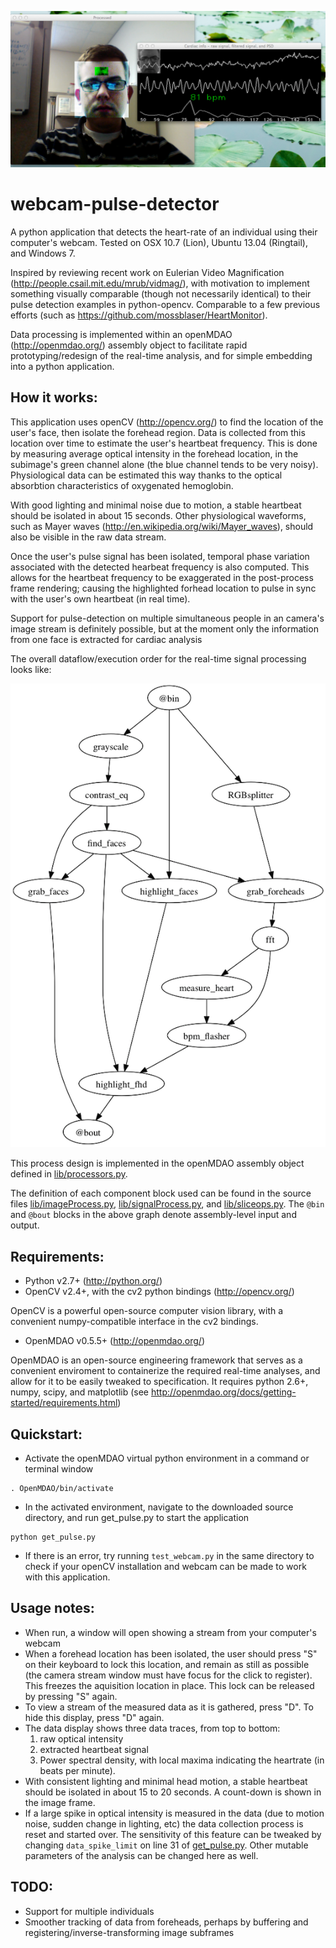 ![Alt text](screenshot.png "Screenshot")

webcam-pulse-detector
=====================

A python application that detects the heart-rate of an individual using their 
computer's webcam. Tested on OSX 10.7 (Lion), Ubuntu 13.04 (Ringtail), and Windows 7.

Inspired by reviewing recent work on Eulerian Video Magnification (http://people.csail.mit.edu/mrub/vidmag/), 
with motivation to implement something visually comparable (though not necessarily identical) to their pulse detection examples 
in python-opencv. 
Comparable to a few previous efforts (such as https://github.com/mossblaser/HeartMonitor).

Data processing is implemented within an openMDAO (http://openmdao.org/) assembly object to facilitate rapid 
prototyping/redesign of the real-time analysis, and for simple embedding into a python application.

How it works:
-----------------
This application uses openCV (http://opencv.org/) to find the location of the user's face, then isolate the forehead region. Data is collected
from this location over time to estimate the user's heartbeat frequency. This is done by measuring average optical
intensity in the forehead location, in the subimage's green channel alone (the blue channel tends to be very noisy). 
Physiological data can be estimated this way thanks to the optical absorbtion characteristics of oxygenated hemoglobin. 

With good lighting and minimal noise due to motion, a stable heartbeat should be 
isolated in about 15 seconds. Other physiological waveforms, such as Mayer waves 
(http://en.wikipedia.org/wiki/Mayer_waves), should also be visible in the raw data stream.

Once the user's pulse signal has been isolated, temporal phase variation associated with the 
detected hearbeat frequency is also computed. This allows for the heartbeat 
frequency to be exaggerated in the post-process frame rendering; causing the 
highlighted forhead location to pulse in sync with the user's own heartbeat (in real time).

Support for pulse-detection on multiple simultaneous people in an camera's 
image stream is definitely possible, but at the moment only the information from one face 
is extracted for cardiac analysis

The overall dataflow/execution order for the real-time signal processing looks like:

![Alt text](design.png "Signal processing")

This process design is implemented in the openMDAO assembly object defined in [lib/processors.py](lib/processors.py).

The definition of each component block used can be found in the source 
files [lib/imageProcess.py](lib/imageProcess.py), [lib/signalProcess.py](lib/signalProcess.py), and 
[lib/sliceops.py](lib/sliceops.py). The `@bin` and `@bout` blocks in the above graph denote assembly-level input and output.


Requirements:
---------------

- Python v2.7+ (http://python.org/)
- OpenCV v2.4+, with the cv2 python bindings (http://opencv.org/)
 
OpenCV is a powerful open-source computer vision library, with a convenient 
numpy-compatible interface in the cv2 bindings.

- OpenMDAO v0.5.5+ (http://openmdao.org/)

OpenMDAO is an open-source engineering framework that serves as a convenient 
enviroment to containerize the required real-time analyses, and 
allow for it to be easily tweaked to specification.
It requires python 2.6+, numpy, scipy, and matplotlib 
(see http://openmdao.org/docs/getting-started/requirements.html)

Quickstart:
------------
- Activate the openMDAO virtual python environment in a command or terminal window

```
. OpenMDAO/bin/activate
```
- In the activated environment, navigate to the downloaded source directory, and run get_pulse.py to start the application

```
python get_pulse.py
```
- If there is an error, try running `test_webcam.py` in the same directory to check if your openCV installation and webcam can be made to work
with this application.

Usage notes:
----------
- When run, a window will open showing a stream from your computer's webcam
- When a forehead location has been isolated, the user should press "S" on their 
keyboard to lock this location, and remain as still as possible (the camera 
stream window must have focus for the click to register). This freezes the aquisition location in place. This lock can
be released by pressing "S" again.
- To view a stream of the measured data as it is gathered, press "D". To hide this display, press "D" again.
- The data display shows three data traces, from top to bottom: 
   1. raw optical intensity
   2. extracted heartbeat signal
   3. Power spectral density, with local maxima indicating the heartrate (in beats per minute). 
- With consistent lighting and minimal head motion, a stable heartbeat should be 
isolated in about 15 to 20 seconds. A count-down is shown in the image frame.
- If a large spike in optical intensity is measured in the data (due to motion 
noise, sudden change in lighting, etc) the data collection process is reset and 
started over. The sensitivity of this feature can be tweaked by changing `data_spike_limit` on line 31 of [get_pulse.py](get_pulse.py).
Other mutable parameters of the analysis can be changed here as well.

TODO:
------
- Support for multiple individuals
- Smoother tracking of data from foreheads, perhaps by buffering and registering/inverse-transforming image subframes

